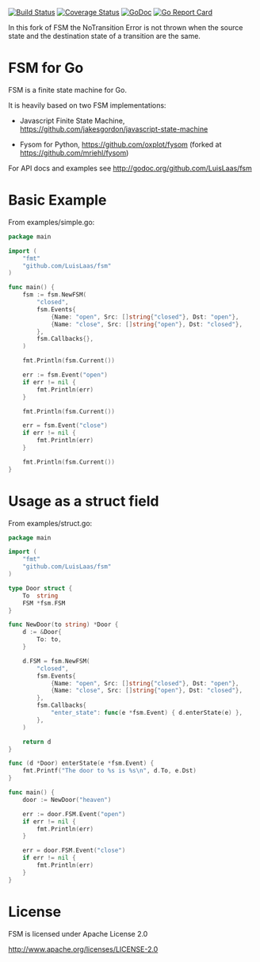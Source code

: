 [![Build Status](https://travis-ci.com/looplab/fsm.svg?branch=master)](https://travis-ci.com/looplab/fsm)
[![Coverage Status](https://img.shields.io/coveralls/looplab/fsm.svg)](https://coveralls.io/r/looplab/fsm)
[![GoDoc](https://godoc.org/github.com/LuisLaas/fsm?status.svg)](https://godoc.org/github.com/LuisLaas/fsm)
[![Go Report Card](https://goreportcard.com/badge/looplab/fsm)](https://goreportcard.com/report/looplab/fsm)

In this fork of FSM the NoTransition Error is not thrown when the source state and the destination state of a transition are the same.

# FSM for Go

FSM is a finite state machine for Go.

It is heavily based on two FSM implementations:

- Javascript Finite State Machine, https://github.com/jakesgordon/javascript-state-machine

- Fysom for Python, https://github.com/oxplot/fysom (forked at https://github.com/mriehl/fysom)

For API docs and examples see http://godoc.org/github.com/LuisLaas/fsm

# Basic Example

From examples/simple.go:

```go
package main

import (
    "fmt"
    "github.com/LuisLaas/fsm"
)

func main() {
    fsm := fsm.NewFSM(
        "closed",
        fsm.Events{
            {Name: "open", Src: []string{"closed"}, Dst: "open"},
            {Name: "close", Src: []string{"open"}, Dst: "closed"},
        },
        fsm.Callbacks{},
    )

    fmt.Println(fsm.Current())

    err := fsm.Event("open")
    if err != nil {
        fmt.Println(err)
    }

    fmt.Println(fsm.Current())

    err = fsm.Event("close")
    if err != nil {
        fmt.Println(err)
    }

    fmt.Println(fsm.Current())
}
```

# Usage as a struct field

From examples/struct.go:

```go
package main

import (
    "fmt"
    "github.com/LuisLaas/fsm"
)

type Door struct {
    To  string
    FSM *fsm.FSM
}

func NewDoor(to string) *Door {
    d := &Door{
        To: to,
    }

    d.FSM = fsm.NewFSM(
        "closed",
        fsm.Events{
            {Name: "open", Src: []string{"closed"}, Dst: "open"},
            {Name: "close", Src: []string{"open"}, Dst: "closed"},
        },
        fsm.Callbacks{
            "enter_state": func(e *fsm.Event) { d.enterState(e) },
        },
    )

    return d
}

func (d *Door) enterState(e *fsm.Event) {
    fmt.Printf("The door to %s is %s\n", d.To, e.Dst)
}

func main() {
    door := NewDoor("heaven")

    err := door.FSM.Event("open")
    if err != nil {
        fmt.Println(err)
    }

    err = door.FSM.Event("close")
    if err != nil {
        fmt.Println(err)
    }
}
```

# License

FSM is licensed under Apache License 2.0

http://www.apache.org/licenses/LICENSE-2.0
